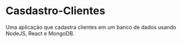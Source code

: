# Casdastro-Clientes
Uma aplicação que cadastra clientes em um banco de dados usando NodeJS, React e MongoDB.
